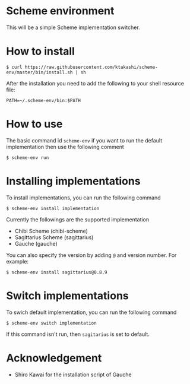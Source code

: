 # Scheme environment

This will be a simple Scheme implementation switcher.

# How to install

```
$ curl https://raw.githubusercontent.com/ktakashi/scheme-env/master/bin/install.sh | sh
```

After the installation you need to add the following to your shell
resource file:

```
PATH=~/.scheme-env/bin:$PATH
```

# How to use

The basic command id `scheme-env` if you want to run the default
implementation then use the following comment

```
$ scheme-env run
```

# Installing implementations

To install implementations, you can run the following command

```
$ scheme-env install implementation
```
Currently the followings are the supported implementation 

- Chibi Scheme (chibi-scheme)
- Sagittarius Scheme (sagittarius)
- Gauche (gauche)

You can also specify the version by adding `@` and version number.
For example:

```
$ scheme-env install sagittarius@0.8.9
```

# Switch implementations

To swich default implementation, you can run the following command

```
$ scheme-env switch implementation
```
If this command isn't run, then `sagitarius` is set to default.

# Acknowledgement

* Shiro Kawai for the installation script of Gauche
